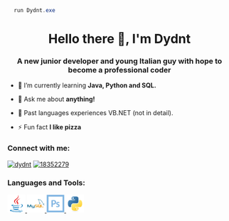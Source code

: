```powershell
  run Dydnt.exe
```
<h1 align="center">Hello there 👋, I'm Dydnt</h1>
<h3 align="center">A new junior developer and young Italian guy with hope to become a professional coder</h3>

- 🌱 I’m currently learning **Java, Python and SQL.**

- 💬 Ask me about **anything!**

- 📄 Past languages experiences VB.NET (not in detail).

- ⚡ Fun fact **I like pizza**

<h3 align="left">Connect with me:</h3>
<p align="left">
<a href="https://dev.to/dydnt" target="blank"><img align="center" src="https://raw.githubusercontent.com/rahuldkjain/github-profile-readme-generator/master/src/images/icons/Social/devto.svg" alt="dydnt" height="30" width="40" /></a>
<a href="https://stackoverflow.com/users/18352279" target="blank"><img align="center" src="https://raw.githubusercontent.com/rahuldkjain/github-profile-readme-generator/master/src/images/icons/Social/stack-overflow.svg" alt="18352279" height="30" width="40" /></a>
</p>

<h3 align="left">Languages and Tools:</h3>
<p align="left"> <a href="https://www.java.com" target="_blank" rel="noreferrer"> <img src="https://raw.githubusercontent.com/devicons/devicon/master/icons/java/java-original.svg" alt="java" width="40" height="40"/> </a> <a href="https://www.mysql.com/" target="_blank" rel="noreferrer"> <img src="https://raw.githubusercontent.com/devicons/devicon/master/icons/mysql/mysql-original-wordmark.svg" alt="mysql" width="40" height="40"/> </a> <a href="https://www.photoshop.com/en" target="_blank" rel="noreferrer"> <img src="https://raw.githubusercontent.com/devicons/devicon/master/icons/photoshop/photoshop-line.svg" alt="photoshop" width="40" height="40"/> </a> <a href="https://www.python.org" target="_blank" rel="noreferrer"> <img src="https://raw.githubusercontent.com/devicons/devicon/master/icons/python/python-original.svg" alt="python" width="40" height="40"/> </a> </p>
